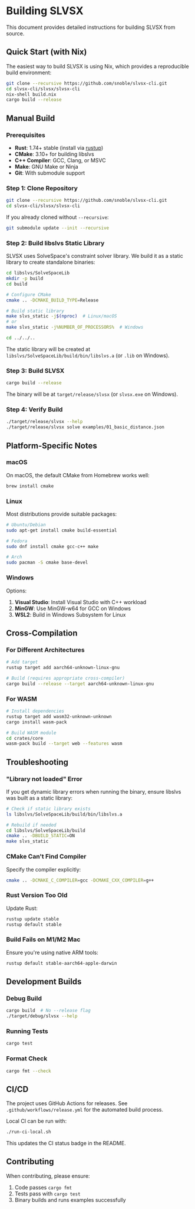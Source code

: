 # Building SLVSX

This document provides detailed instructions for building SLVSX from source.

## Quick Start (with Nix)

The easiest way to build SLVSX is using Nix, which provides a reproducible build environment:

```bash
git clone --recursive https://github.com/snoble/slvsx-cli.git
cd slvsx-cli/slvsx/slvsx-cli
nix-shell build.nix
cargo build --release
```

## Manual Build

### Prerequisites

- **Rust**: 1.74+ stable (install via [rustup](https://rustup.rs/))
- **CMake**: 3.10+ for building libslvs
- **C++ Compiler**: GCC, Clang, or MSVC
- **Make**: GNU Make or Ninja
- **Git**: With submodule support

### Step 1: Clone Repository

```bash
git clone --recursive https://github.com/snoble/slvsx-cli.git
cd slvsx-cli/slvsx/slvsx-cli
```

If you already cloned without `--recursive`:
```bash
git submodule update --init --recursive
```

### Step 2: Build libslvs Static Library

SLVSX uses SolveSpace's constraint solver library. We build it as a static library to create standalone binaries:

```bash
cd libslvs/SolveSpaceLib
mkdir -p build
cd build

# Configure CMake
cmake .. -DCMAKE_BUILD_TYPE=Release

# Build static library
make slvs_static -j$(nproc)  # Linux/macOS
# or
make slvs_static -j%NUMBER_OF_PROCESSORS%  # Windows

cd ../../..
```

The static library will be created at `libslvs/SolveSpaceLib/build/bin/libslvs.a` (or `.lib` on Windows).

### Step 3: Build SLVSX

```bash
cargo build --release
```

The binary will be at `target/release/slvsx` (or `slvsx.exe` on Windows).

### Step 4: Verify Build

```bash
./target/release/slvsx --help
./target/release/slvsx solve examples/01_basic_distance.json
```

## Platform-Specific Notes

### macOS

On macOS, the default CMake from Homebrew works well:
```bash
brew install cmake
```

### Linux

Most distributions provide suitable packages:
```bash
# Ubuntu/Debian
sudo apt-get install cmake build-essential

# Fedora
sudo dnf install cmake gcc-c++ make

# Arch
sudo pacman -S cmake base-devel
```

### Windows

Options:
1. **Visual Studio**: Install Visual Studio with C++ workload
2. **MinGW**: Use MinGW-w64 for GCC on Windows
3. **WSL2**: Build in Windows Subsystem for Linux

## Cross-Compilation

### For Different Architectures

```bash
# Add target
rustup target add aarch64-unknown-linux-gnu

# Build (requires appropriate cross-compiler)
cargo build --release --target aarch64-unknown-linux-gnu
```

### For WASM

```bash
# Install dependencies
rustup target add wasm32-unknown-unknown
cargo install wasm-pack

# Build WASM module
cd crates/core
wasm-pack build --target web --features wasm
```

## Troubleshooting

### "Library not loaded" Error

If you get dynamic library errors when running the binary, ensure libslvs was built as a static library:
```bash
# Check if static library exists
ls libslvs/SolveSpaceLib/build/bin/libslvs.a

# Rebuild if needed
cd libslvs/SolveSpaceLib/build
cmake .. -DBUILD_STATIC=ON
make slvs_static
```

### CMake Can't Find Compiler

Specify the compiler explicitly:
```bash
cmake .. -DCMAKE_C_COMPILER=gcc -DCMAKE_CXX_COMPILER=g++
```

### Rust Version Too Old

Update Rust:
```bash
rustup update stable
rustup default stable
```

### Build Fails on M1/M2 Mac

Ensure you're using native ARM tools:
```bash
rustup default stable-aarch64-apple-darwin
```

## Development Builds

### Debug Build

```bash
cargo build  # No --release flag
./target/debug/slvsx --help
```

### Running Tests

```bash
cargo test
```

### Format Check

```bash
cargo fmt --check
```

## CI/CD

The project uses GitHub Actions for releases. See `.github/workflows/release.yml` for the automated build process.

Local CI can be run with:
```bash
./run-ci-local.sh
```

This updates the CI status badge in the README.

## Contributing

When contributing, please ensure:
1. Code passes `cargo fmt`
2. Tests pass with `cargo test`
3. Binary builds and runs examples successfully